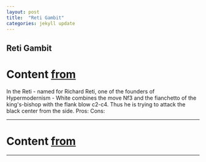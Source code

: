 ```yaml
---
layout: post
title:  "Reti Gambit"
categories: jekyll update
---
```


## Reti Gambit
# Content [from](https://www.chess.com/openings/Reti-Opening-Reti-Gambit)
In the Reti - named for Richard Reti, one of the founders of Hypermodernism - White combines the move Nf3 and the fianchetto of the king's-bishop with the flank blow c2-c4. Thus he is trying to attack the black center from the side.
Pros:
Cons:

---

# Content [from](https://www.chess.com/openings/Reti-Opening-Reti-Gambit-Accepted)

---

